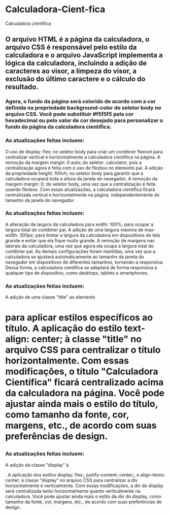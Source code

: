 # Calculadora-Cient-fica
Calculadora científica
## O arquivo HTML é a página da calculadora, o arquivo CSS é responsável pelo estilo da calculadora e o arquivo JavaScript implementa a lógica da calculadora, incluindo a adição de caracteres ao visor, a limpeza do visor, a exclusão do último caractere e o cálculo do resultado.
### Agora, o fundo da página será colorido de acordo com a cor definida na propriedade background-color do seletor body no arquivo CSS. Você pode substituir #f5f5f5 pela cor hexadecimal ou pelo valor de cor desejado para personalizar o fundo da página da calculadora científica.
### As atualizações feitas incluem:

O uso de display: flex; no seletor body para criar um contêiner flexível para centralizar vertical e horizontalmente a calculadora científica na página.
A remoção da margem margin: 0 auto; do seletor .calculator, pois a centralização agora é feita com o uso de flexbox no elemento pai.
A adição da propriedade height: 100vh; no seletor body para garantir que a calculadora ocupará toda a altura da janela do navegador.
A remoção da margem margin: 0; do seletor body, uma vez que a centralização é feita usando flexbox.
Com essas atualizações, a calculadora científica ficará centralizada vertical e horizontalmente na página, independentemente do tamanho da janela do navegador.

### As atualizações feitas incluem:

A alteração da largura da calculadora para width: 100%; para ocupar a largura total do contêiner pai.
A adição de uma largura máxima de max-width: 300px; para limitar a largura da calculadora em dispositivos de tela grande e evitar que ela fique muito grande.
A remoção de margens nas laterais da calculadora, uma vez que agora ela ocupa a largura total do contêiner pai.
As demais configurações foram mantidas, uma vez que a calculadora se ajustará automaticamente ao tamanho da janela do navegador em dispositivos de diferentes tamanhos, tornando-a responsiva.
Dessa forma, a calculadora científica se adaptará de forma responsiva a qualquer tipo de dispositivo, como desktops, tablets e smartphones.

### As atualizações feitas incluem:

A adição de uma classe "title" ao elemento <h1> para aplicar estilos específicos ao título.
A aplicação do estilo text-align: center; à classe "title" no arquivo CSS para centralizar o título horizontalmente.
Com essas modificações, o título "Calculadora Científica" ficará centralizado acima da calculadora na página. Você pode ajustar ainda mais o estilo do título, como tamanho da fonte, cor, margens, etc., de acordo com suas preferências de design.

### As atualizações feitas incluem:

A adição da classe "display" à <div id="display"></div>.
A aplicação dos estilos display: flex;, justify-content: center;, e align-items: center; à classe "display" no arquivo CSS para centralizar a div horizontalmente e verticalmente.
Com essas modificações, a div do display será centralizada tanto horizontalmente quanto verticalmente na calculadora. Você pode ajustar ainda mais o estilo da div do display, como tamanho da fonte, cor, margens, etc., de acordo com suas preferências de design.


